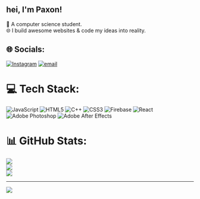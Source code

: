 ## hei, I'm Paxon!

🧠 A computer science student.<br/>
🌐 I build awesome websites & code my ideas into reality.<br/>


## 🌐 Socials:
[![Instagram](https://img.shields.io/badge/Instagram-%23E4405F.svg?logo=Instagram&logoColor=white)](https://instagram.com/paxon.design) [![email](https://img.shields.io/badge/Email-D14836?logo=gmail&logoColor=white)](mailto:paxon.jpg@gmail.com) 

# 💻 Tech Stack:
![JavaScript](https://img.shields.io/badge/javascript-%23323330.svg?style=for-the-badge&logo=javascript&logoColor=%23F7DF1E) ![HTML5](https://img.shields.io/badge/html5-%23E34F26.svg?style=for-the-badge&logo=html5&logoColor=white) ![C++](https://img.shields.io/badge/c++-%2300599C.svg?style=for-the-badge&logo=c%2B%2B&logoColor=white) ![CSS3](https://img.shields.io/badge/css3-%231572B6.svg?style=for-the-badge&logo=css3&logoColor=white) ![Firebase](https://img.shields.io/badge/firebase-%23039BE5.svg?style=for-the-badge&logo=firebase) ![React](https://img.shields.io/badge/react-%2320232a.svg?style=for-the-badge&logo=react&logoColor=%2361DAFB) ![Adobe Photoshop](https://img.shields.io/badge/adobe%20photoshop-%2331A8FF.svg?style=for-the-badge&logo=adobe%20photoshop&logoColor=white) ![Adobe After Effects](https://img.shields.io/badge/Adobe%20After%20Effects-9999FF.svg?style=for-the-badge&logo=Adobe%20After%20Effects&logoColor=white)
# 📊 GitHub Stats:
![](https://github-readme-stats.vercel.app/api?username=paxon-designs&theme=merko&hide_border=false&include_all_commits=false&count_private=false)<br/>
![](https://nirzak-streak-stats.vercel.app/?user=paxon-designs&theme=merko&hide_border=false)<br/>
![](https://github-readme-stats.vercel.app/api/top-langs/?username=paxon-designs&theme=merko&hide_border=false&include_all_commits=false&count_private=false&layout=compact)

---
[![](https://visitcount.itsvg.in/api?id=paxon-designs&icon=0&color=0)](https://visitcount.itsvg.in)

<!-- Proudly created with GPRM ( https://gprm.itsvg.in ) -->
